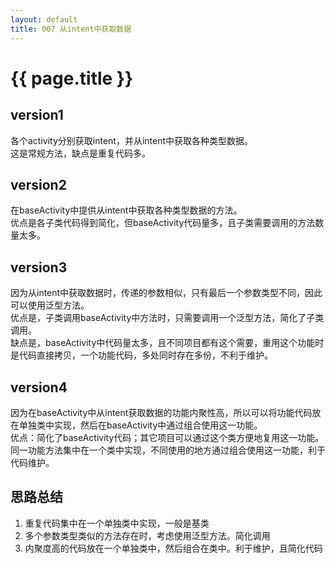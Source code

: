 ```yaml
---
layout: default
title: 007 从intent中获取数据
---
```


# {{ page.title }}

## version1
各个activity分别获取intent，并从intent中获取各种类型数据。  
这是常规方法，缺点是重复代码多。

## version2
在baseActivity中提供从intent中获取各种类型数据的方法。  
优点是各子类代码得到简化，但baseActivity代码量多，且子类需要调用的方法数量太多。

## version3
因为从intent中获取数据时，传递的参数相似，只有最后一个参数类型不同，因此可以使用泛型方法。  
优点是，子类调用baseActivity中方法时，只需要调用一个泛型方法，简化了子类调用。  
缺点是，baseActivity中代码量太多，且不同项目都有这个需要，重用这个功能时是代码直接拷贝，一个功能代码，多处同时存在多份，不利于维护。

## version4
因为在baseActivity中从intent获取数据的功能内聚性高，所以可以将功能代码放在单独类中实现，然后在baseActivity中通过组合使用这一功能。  
优点：简化了baseActivity代码；其它项目可以通过这个类方便地复用这一功能。同一功能方法集中在一个类中实现，不同使用的地方通过组合使用这一功能，利于代码维护。

## 思路总结
1. 重复代码集中在一个单独类中实现，一般是基类  
2. 多个参数类型类似的方法存在时，考虑使用泛型方法。简化调用  
3. 内聚度高的代码放在一个单独类中，然后组合在类中。利于维护，且简化代码